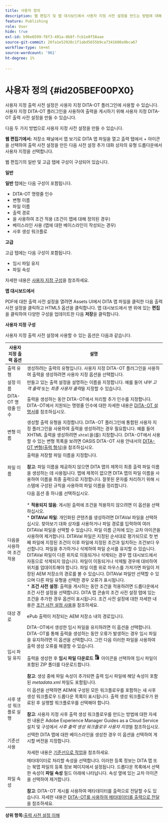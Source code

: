 ```yaml
---
title: 사용자 정의
description: 웹 편집기 및 맵 대시보드에서 사용자 지정 사전 설정을 만드는 방법에 대해 알아봅니다. AEM Guides에서 사용자 지정 출력 사전 설정을 구성합니다.
feature: Publishing
role: User
hide: true
exl-id: b96e6599-f8f3-491a-8b8f-fcb1e0f58aae
source-git-commit: 26fa1e52920c1f1abd5655b9ca7341600a9bca67
workflow-type: tm+mt
source-wordcount: '961'
ht-degree: 1%

---
```


# 사용자 정의 {#id205BEF00PX0}

사용자 지정 출력 사전 설정은 사용자 지정 DITA-OT 플러그인에 사용할 수 있습니다. 사용자 지정 DITA-OT 플러그인을 사용하여 출력을 게시하기 위해 사용자 지정 DITA-OT 출력 사전 설정을 만들 수 있습니다.

다음 두 가지 방법으로 사용자 지정 사전 설정을 만들 수 있습니다.

**웹 편집기에서:** 저장소 패널에서 맵 보기로 DITA 맵 파일을 열고 출력 탭에서 + 아이콘을 선택하여 출력 사전 설정을 만든 다음 사전 설정 추가 대화 상자의 유형 드롭다운에서 사용자 지정을 선택합니다.

웹 편집기의 일반 및 고급 탭에 구성이 구성되어 있습니다.

**일반**

**일반** 탭에는 다음 구성이 포함됩니다.

- DITA-OT 명령줄 인수
- 변형 이름
- 파일 이름
- 출력 경로
- 을 사용하여 조건 적용 \(조건이 맵에 대해 정의된 경우\)
- 베이스라인 사용 \(맵에 대한 베이스라인이 작성되는 경우\)
- 사후 생성 워크플로

**고급**

고급 탭에는 다음 구성이 포함됩니다.

- 임시 파일 유지
- 파일 속성

자세한 내용은 [사용자 지정 구성](#id231KJA00REJ)을 참조하세요.

**맵 대시보드에서**

PDF에 대한 출력 사전 설정을 열려면 Assets UI에서 DITA 맵 파일을 클릭한 다음 출력 사전 설정을 클릭하고 HTML5 옵션을 클릭합니다. 맵 대시보드에서 맨 위에 있는 **편집**&#x200B;을 클릭하여 다양한 구성을 업데이트한 다음 **저장**&#x200B;을 클릭합니다.

**사용자 지정 구성**

사용자 지정 출력 사전 설정에 사용할 수 있는 옵션은 다음과 같습니다.

| 사용자 지정 출력 옵션 | 설명 |
| --- | --- |
| 출력 유형 | 생성하려는 출력의 유형입니다. 사용자 지정 DITA-OT 플러그인을 사용하여 출력을 생성하려면 사용자 지정 옵션을 선택합니다. |
| 설정 이름 | 만들고 있는 출력 설정을 설명하는 이름을 지정합니다. 예를 들어 _내부 고객 출력_ 또는 _최종 사용자 출력_&#x200B;을 지정할 수 있습니다. |
| DITA-OT 명령줄 인수 | 출력을 생성하는 동안 DITA-OT에서 처리할 추가 인수를 지정합니다. DITA-OT에서 지원되는 명령줄 인수에 대한 자세한 내용은 [DITA-OT 설명서](https://www.dita-ot.org/)를 참조하십시오. |
| 변형 이름 | 생성할 출력 유형을 지정합니다. DITA-OT 플러그인에 통합된 사용자 지정 플러그인을 사용하여 출력을 생성하려는 경우 필요합니다. 예를 들어 XHTML 출력을 생성하려면 `xhtml`을(를) 지정합니다. DITA-OT에서 사용할 수 있는 변형 목록을 보려면 OASIS DITA-OT 사용 안내서의 [DITA-OT 변형(출력 형식)](http://www.dita-ot.org/2.3/user-guide/AvailableTransforms.html)을 참조하십시오. |
| 파일 이름 | 출력을 저장할 파일 이름을 지정합니다.<br><br>**참고**: 파일 이름을 제공하지 않으면 DITA 맵의 제목이 최종 출력 파일 이름을 생성하는 데 사용됩니다. 맵에 제목이 없으면 DITA 맵의 파일 이름을 사용하여 이름을 최종 출력으로 지정합니다. 잘못된 문자를 처리하기 위해 시스템에 구성된 규칙을 사용하여 파일 이름을 정리합니다. |
| 다음을 사용하여 조건 적용 | 다음 옵션 중 하나를 선택하십시오.<br><br>* **적용되지 않음**: 게시된 출력에 조건을 적용하지 않으려면 이 옵션을 선택하십시오.<br>* **DITAVal 파일**: 개인화된 콘텐츠를 생성하려면 DITAVal 파일을 선택하십시오. 찾아보기 대화 상자를 사용하거나 파일 경로를 입력하여 여러 DITAVal 파일을 선택할 수 있습니다. 파일 이름 근처에 있는 교차 아이콘을 사용하여 제거합니다. DITAVal 파일은 지정된 순서대로 평가되므로 첫 번째 파일에 지정된 조건이 이후 파일에 지정된 조건과 일치하는 조건보다 우선합니다. 파일을 추가하거나 삭제하여 파일 순서를 유지할 수 있습니다. DITAVal 파일이 다른 위치로 이동되거나 삭제되는 경우 맵 대시보드에서 자동으로 삭제되지 않습니다. 파일이 이동되거나 삭제될 경우에 대비하여 위치를 업데이트해야 합니다. 파일 이름 위로 마우스를 가져가면 파일이 저장된 AEM 저장소의 경로를 볼 수 있습니다. DITAVal 파일만 선택할 수 있으며 다른 파일 유형을 선택한 경우 오류가 표시됩니다.<br>* **조건 사전 설정**: 출력을 게시하는 동안 조건을 적용하려면 드롭다운에서 조건 사전 설정을 선택합니다. DITA 맵 콘솔의 조건 사전 설정 탭에 있는 조건을 추가한 경우 옵션이 표시됩니다. 조건 사전 설정에 대한 자세한 내용은 [조건 사전 설정 사용](generate-output-use-condition-presets.md#id1825FL004PN)을 참조하세요. |
| 대상 경로 | ePub 출력이 저장되는 AEM 저장소 내의 경로입니다. |
| 임시 파일 유지 | DITA-OT에서 생성한 임시 파일을 유지하려면 이 옵션을 선택합니다. DITA-OT를 통해 출력을 생성하는 동안 오류가 발생하는 경우 임시 파일을 유지하려면 이 옵션을 선택합니다. 그런 다음 이러한 파일을 사용하여 출력 생성 오류를 해결할 수 있습니다.<br> <br> 출력을 생성한 후 **임시 파일 다운로드** ![임시 파일 다운로드 아이콘](images/download-temp-files-icon.png) 아이콘을 선택하여 임시 파일이 포함된 ZIP 폴더를 다운로드합니다. <br><br> **참고**: 생성 중에 파일 속성이 추가되면 출력 임시 파일에 해당 속성이 포함된 *metadata.xml* 파일도 포함됩니다. |
| 사후 생성 워크플로 실행 | 이 옵션을 선택하면 AEM에 구성된 모든 워크플로우를 포함하는 새 사후 생성 워크플로우 드롭다운 목록이 표시됩니다. 출력 생성 워크플로우가 완료된 후 실행할 워크플로우를 선택해야 합니다.<br><br>**참고**: 사용자 지정 사후 출력 생성 워크플로우를 만드는 방법에 대한 자세한 내용은 Adobe Experience Manager Guides as a Cloud Service 설치 및 구성에서 _사후 출력 생성 워크플로우 사용자 지정_&#x200B;을 참조하십시오. |
| 기준선 사용 | 선택한 DITA 맵에 대한 베이스라인을 생성한 경우 이 옵션을 선택하여 게시할 버전을 지정합니다.<br><br>자세한 내용은 [기준선으로 작업](generate-output-use-baseline-for-publishing.md#id1825FI0J0PF)을 참조하세요. |
| 파일 속성 | 메타데이터로 처리할 속성을 선택합니다. 이러한 등록 정보는 DITA 맵 또는 북맵 파일의 등록 정보 페이지에서 설정됩니다. 드롭다운 목록에서 선택한 속성이 **파일 속성** 필드 아래에 나타납니다. 속성 옆에 있는 교차 아이콘을 선택하여 제거합니다. <br><br>**참고**: DITA-OT 게시를 사용하여 메타데이터를 출력으로 전달할 수도 있습니다. 자세한 내용은 [DITA-OT를 사용하여 메타데이터를 출력으로 전달](pass-metadata-dita-ot.md#id21BJ00QD0XA)을 참조하세요. |

**상위 항목:**[&#x200B;출력 사전 설정 이해](generate-output-understand-presets.md)
